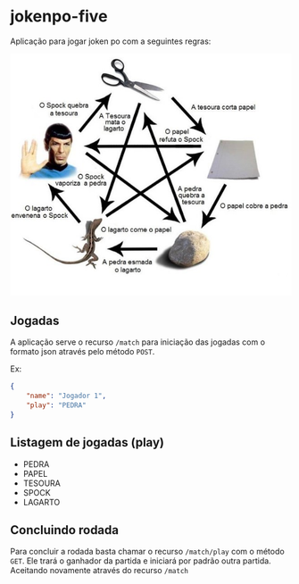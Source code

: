 # jokenpo-five

Aplicação para jogar joken po com a seguintes regras:

![regras](/resources/regras.jpg)

## Jogadas

A aplicação serve o recurso ```/match``` para iniciação das jogadas com o formato json através pelo método ```POST```.

Ex: 
```json
{
    "name": "Jogador 1",
    "play": "PEDRA"
}
```

## Listagem de jogadas (play)
* PEDRA
* PAPEL
* TESOURA
* SPOCK
* LAGARTO

## Concluindo rodada

Para concluir a rodada basta chamar o recurso ```/match/play``` com o método ```GET```. Ele trará o ganhador da partida e iniciará por padrão outra partida. Aceitando novamente através do recurso ```/match```
